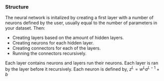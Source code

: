 ﻿### Structure
The neural network is initalized by creating a first layer with a number of neurons defined by the user, usually equal to the number of parameters in your dataset. Then:
- Creating layers based on the amount of hidden layers.
- Creating neurons for each hidden layer.
- Creating connectors for each of the layers.
- Running the connectors recursively.

Each layer contains neurons and layers run their neurons. Each layer is ran by the layer before it recursively.
Each neuron is defined by, $z^L = w^La^{L-1}+b$
